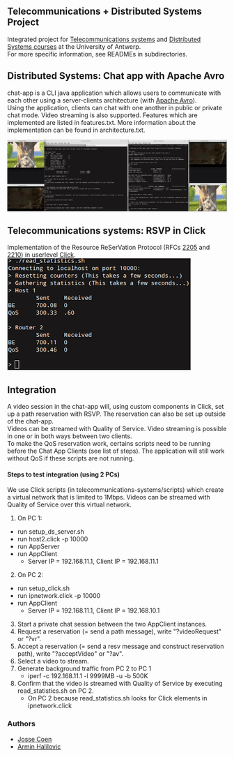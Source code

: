 ## Telecommunications + Distributed Systems Project
Integrated project for [Telecommunications systems](https://www.uantwerpen.be/popup/opleidingsonderdeel.aspx?catalognr=1001WETTEL&taal=en&aj=2015) and [Distributed Systems courses](https://www.uantwerpen.be/popup/opleidingsonderdeel.aspx?catalognr=1001WETIGS&taal=en&aj=2015) at the University of Antwerp.   
For more specific information, see READMEs in subdirectories.


## Distributed Systems: Chat app with Apache Avro
chat-app is a CLI java application which allows users to communicate with each other using a server-clients architecture (with [Apache Avro](https://avro.apache.org/)).   
Using the application, clients can chat with one another in public or private chat mode. 
Video streaming is also supported. Features which are implemented are listed in features.txt. 
More information about the implementation can be found in architecture.txt.
  
![video-stream-gif](distributed-systems/video-streaming.gif)


## Telecommunications systems: RSVP in Click

Implementation of the Resource ReSerVation Protocol (RFCs [2205](telecommunications-systems/rfc2205.pdf) and [2210](telecommunications-systems/rfc2210.pdf)) in userlevel [Click](http://read.cs.ucla.edu/click/click).  
![rsvp](telecommunications-systems/rsvp.png)


## Integration

A video session in the chat-app will, using custom components in Click, set up a path reservation with RSVP. The reservation can also be set up outside of the chat-app.  
Videos can be streamed with Quality of Service. Video streaming is possible in one or in both ways between two clients.  
To make the QoS reservation work, certains scripts need to be running before the Chat App Clients (see list of steps).
The application will still work without QoS if these scripts are not running.


#### Steps to test integration (using 2 PCs)
We use Click scripts (in telecommunications-systems/scripts) which create a virtual network that is limited to 1Mbps. Videos can be streamed with Quality of Service over this virtual network.

1. On PC 1:
  * run setup_ds_server.sh
  * run host2.click -p 10000
  * run AppServer
  * run AppClient
    * Server IP = 192.168.11.1, Client IP = 192.168.11.1
2. On PC 2:
  * run setup_click.sh
  * run ipnetwork.click -p 10000
  * run AppClient
    * Server IP = 192.168.11.1, Client IP = 192.168.10.1
3. Start a private chat session between the two AppClient instances.
4. Request a reservation (= send a path message), write "?videoRequest" or "?vr".
5. Accept a reservation (= send a resv message and construct reservation path), write "?acceptVideo" or "?av".
6. Select a video to stream.
7. Generate background traffic from PC 2 to PC 1
   * iperf -c 192.168.11.1 -l 9999MB -u -b 500K
8. Confirm that the video is streamed with Quality of Service by executing read_statistics.sh on PC 2.
   * On PC 2 because read_statistics.sh looks for Click elements in ipnetwork.click


### Authors
* [Josse Coen](https://github.com/jsscn)
* [Armin Halilovic](https://github.com/arminnh)
